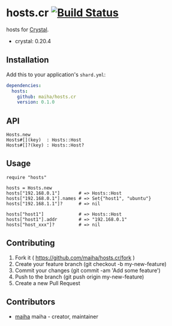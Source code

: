 # hosts.cr [![Build Status](https://travis-ci.org/maiha/hosts.cr.svg?branch=master)](https://travis-ci.org/maiha/hosts.cr)

hosts for [Crystal](http://crystal-lang.org/).

- crystal: 0.20.4

## Installation

Add this to your application's `shard.yml`:

```yaml
dependencies:
  hosts:
    github: maiha/hosts.cr
    version: 0.1.0
```

## API

```
Hosts.new
Hosts#[](key)  : Hosts::Host
Hosts#[]?(key) : Hosts::Host?
```

## Usage

```crystal
require "hosts"

hosts = Hosts.new
hosts["192.168.0.1"]       # => Hosts::Host
hosts["192.168.0.1"].names # => Set{"host1", "ubuntu"}
hosts["192.168.1.1"]?      # => nil

hosts["host1"]             # => Hosts::Host
hosts["host1"].addr        # => "192.168.0.1"
hosts["host_xxx"]?         # => nil
```

## Contributing

1. Fork it ( https://github.com/maiha/hosts.cr/fork )
2. Create your feature branch (git checkout -b my-new-feature)
3. Commit your changes (git commit -am 'Add some feature')
4. Push to the branch (git push origin my-new-feature)
5. Create a new Pull Request

## Contributors

- [maiha](https://github.com/maiha) maiha - creator, maintainer
